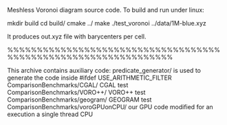 Meshless Voronoi diagram source code. 
To build and run under linux:

mkdir build
cd build/
cmake ../
make
./test_voronoi ../data/1M-blue.xyz 

It produces out.xyz file with barycenters per cell.

%%%%%%%%%%%%%%%%%%%%%%%%%%%%%%%%%%%%%%%%%%%%%%%%%%%%%%%%%%%%%%%%

This archive contains auxiliary code:
predicate_generator/ is used to generate the code inside #ifdef USE_ARITHMETIC_FILTER
ComparisonBenchmarks/CGAL/          CGAL test
ComparisonBenchmarks/VORO++/        VORO++ test
ComparisonBenchmarks/geogram/       GEOGRAM test
ComparisonBenchmarks/voroGPUonCPU/  our GPU code modified for an execution a single thread CPU

